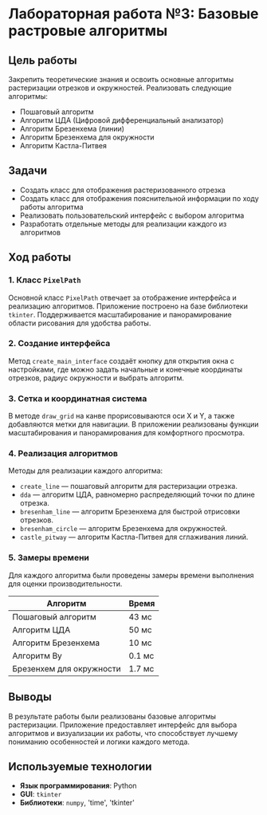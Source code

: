 # Лабораторная работа №3: Базовые растровые алгоритмы

## Цель работы
Закрепить теоретические знания и освоить основные алгоритмы растеризации отрезков и окружностей. Реализовать следующие алгоритмы:
- Пошаговый алгоритм
- Алгоритм ЦДА (Цифровой дифференциальный анализатор)
- Алгоритм Брезенхема (линии)
- Алгоритм Брезенхема для окружности
- Алгоритм Кастла-Питвея

## Задачи
- Создать класс для отображения растеризованного отрезка
- Создать класс для отображения пояснительной информации по ходу работы алгоритма
- Реализовать пользовательский интерфейс с выбором алгоритма
- Разработать отдельные методы для реализации каждого из алгоритмов

## Ход работы

### 1. Класс `PixelPath`
Основной класс `PixelPath` отвечает за отображение интерфейса и реализацию алгоритмов. Приложение построено на базе библиотеки `tkinter`. Поддерживается масштабирование и панорамирование области рисования для удобства работы.

### 2. Создание интерфейса
Метод `create_main_interface` создаёт кнопку для открытия окна с настройками, где можно задать начальные и конечные координаты отрезков, радиус окружности и выбрать алгоритм.

### 3. Сетка и координатная система
В методе `draw_grid` на канве прорисовываются оси X и Y, а также добавляются метки для навигации. В приложении реализованы функции масштабирования и панорамирования для комфортного просмотра.

### 4. Реализация алгоритмов
Методы для реализации каждого алгоритма:
- `create_line` — пошаговый алгоритм для растеризации отрезка.
- `dda` — алгоритм ЦДА, равномерно распределяющий точки по длине отрезка.
- `bresenham_line` — алгоритм Брезенхема для быстрой отрисовки отрезков.
- `bresenham_circle` — алгоритм Брезенхема для окружностей.
- `castle_pitway` — алгоритм Кастла-Питвея для сглаживания линий.

### 5. Замеры времени
Для каждого алгоритма были проведены замеры времени выполнения для оценки производительности. 

| Алгоритм             | Время    |
|----------------------|----------|
| Пошаговый алгоритм   | 43 мс    |
| Алгоритм ЦДА         | 50 мс    |
| Алгоритм Брезенхема  | 10 мс    |
| Алгоритм Ву          | 0.1 мс   |
| Брезенхем для окружности | 1.7 мс |

## Выводы
В результате работы были реализованы базовые алгоритмы растеризации. Приложение предоставляет интерфейс для выбора алгоритмов и визуализации их работы, что способствует лучшему пониманию особенностей и логики каждого метода.

## Используемые технологии
- **Язык программирования**: Python
- **GUI**: `tkinter`
- **Библиотеки**: `numpy`, 'time', 'tkinter'
